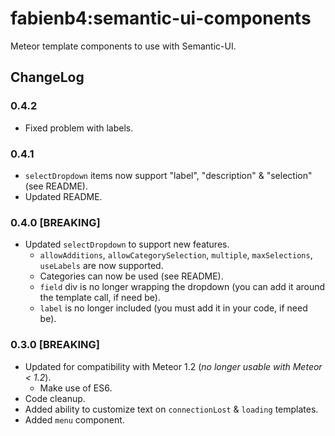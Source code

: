 fabienb4:semantic-ui-components
=========================

Meteor template components to use with Semantic-UI.

## ChangeLog

### 0.4.2

- Fixed problem with labels.

### 0.4.1

- `selectDropdown` items now support "label", "description" & "selection" (see README).
- Updated README.

### 0.4.0 [BREAKING]

- Updated `selectDropdown` to support new features.
  - `allowAdditions`, `allowCategorySelection`, `multiple`, `maxSelections`, `useLabels` are now supported.
  - Categories can now be used (see README).
  - `field` div is no longer wrapping the dropdown (you can add it around the template call, if need be).
  - `label` is no longer included (you must add it in your code, if need be).

### 0.3.0 [BREAKING]

- Updated for compatibility with Meteor 1.2 (_no longer usable with Meteor < 1.2_).
  - Make use of ES6.
- Code cleanup.
- Added ability to customize text on `connectionLost` & `loading` templates.
- Added `menu` component.
